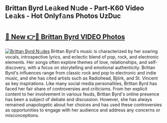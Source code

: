 ## Brittan Byrd Le𝚊ked N𝚞de - Part-K60 Video Le𝚊ks - Hot Onlyf𝚊ns Photos UzDuc

# <h2><a href="http://ab44599.deff.icu/?id=Brittan+Byrd">🔗 New 👉🔴 Brittan Byrd VIDEO Photos</a></h2>

[![Brittan Byrd N𝚞des](https://i.imgur.com/rIISA9y.gif)](http://ab44599.deff.icu/?id=Brittan+Byrd)
Brittan Byrd's music is characterized by her soaring vocals, introspective lyrics, and eclectic blend of pop, rock, and electronic elements. Her songs often explore themes of love, relationships, and self-discovery, with a focus on storytelling and emotional authenticity. Brittan Byrd's influences range from classic rock and pop to electronic and indie music, and she has cited artists such as Radiohead, Björk, and St. Vincent as key inspirations. Like many social media personalities, Brittan Byrd has faced her fair share of controversies and criticisms. From her explicit content to her involvement in various feuds, Brittan Byrd's online presence has been a subject of debate and discussion. However, she has always remained unapologetic about her choices and has used these controversies as opportunities to engage with her audience and address any concerns or misconceptions.
